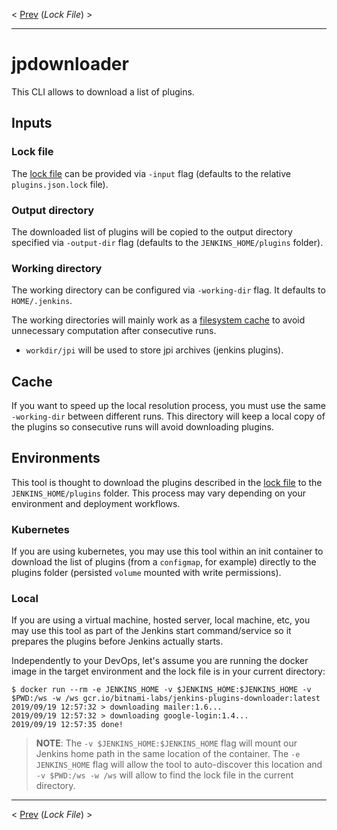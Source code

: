 
< [Prev](lock-file.md) (*Lock File*) >

___

# jpdownloader

This CLI allows to download a list of plugins.

## Inputs

### Lock file

The [lock file](lock-file.md) can be provided via `-input` flag (defaults to the relative `plugins.json.lock` file).

### Output directory

The downloaded list of plugins will be copied to the output directory specified via `-output-dir` flag (defaults to the `JENKINS_HOME/plugins` folder).

### Working directory

The working directory can be configured via `-working-dir` flag. It defaults to `HOME/.jenkins`.

The working directories will mainly work as a [filesystem cache](#cache) to avoid unnecessary computation after consecutive runs.

- `workdir/jpi` will be used to store jpi archives (jenkins plugins).

## Cache

If you want to speed up the local resolution process, you must use the same `-working-dir` between different runs. This directory will keep a local copy of the plugins so consecutive runs will avoid downloading plugins.

## Environments

This tool is thought to download the plugins described in the [lock file](lock-file.md) to the `JENKINS_HOME/plugins` folder. This process may vary depending on your environment and deployment workflows.

### Kubernetes

If you are using kubernetes, you may use this tool within an init container to download the list of plugins (from a `configmap`, for example) directly to the plugins folder (persisted `volume` mounted with write permissions).

### Local

If you are using a virtual machine, hosted server, local machine, etc, you may use this tool as part of the Jenkins start command/service so it prepares the plugins before Jenkins actually starts.

Independently to your DevOps, let's assume you are running the docker image in the target environment and the lock file is in your current directory:

```console
$ docker run --rm -e JENKINS_HOME -v $JENKINS_HOME:$JENKINS_HOME -v $PWD:/ws -w /ws gcr.io/bitnami-labs/jenkins-plugins-downloader:latest
2019/09/19 12:57:32 > downloading mailer:1.6...
2019/09/19 12:57:32 > downloading google-login:1.4...
2019/09/19 12:57:35 done!
```

> **NOTE**: The `-v $JENKINS_HOME:$JENKINS_HOME` flag will mount our Jenkins home path in the same location of the container. The `-e JENKINS_HOME` flag will allow the tool to auto-discover this location and `-v $PWD:/ws -w /ws` will allow to find the lock file in the current directory.

___

< [Prev](lock-file.md) (*Lock File*) >
